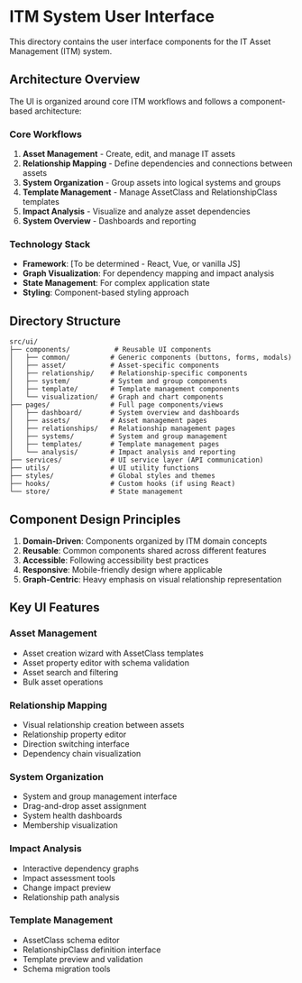 # ITM System User Interface

This directory contains the user interface components for the IT Asset Management (ITM) system.

## Architecture Overview

The UI is organized around core ITM workflows and follows a component-based architecture:

### Core Workflows
1. **Asset Management** - Create, edit, and manage IT assets
2. **Relationship Mapping** - Define dependencies and connections between assets
3. **System Organization** - Group assets into logical systems and groups
4. **Template Management** - Manage AssetClass and RelationshipClass templates
5. **Impact Analysis** - Visualize and analyze asset dependencies
6. **System Overview** - Dashboards and reporting

### Technology Stack
- **Framework**: [To be determined - React, Vue, or vanilla JS]
- **Graph Visualization**: For dependency mapping and impact analysis
- **State Management**: For complex application state
- **Styling**: Component-based styling approach

## Directory Structure

```
src/ui/
├── components/           # Reusable UI components
│   ├── common/          # Generic components (buttons, forms, modals)
│   ├── asset/           # Asset-specific components
│   ├── relationship/    # Relationship-specific components
│   ├── system/          # System and group components
│   ├── template/        # Template management components
│   └── visualization/   # Graph and chart components
├── pages/               # Full page components/views
│   ├── dashboard/       # System overview and dashboards
│   ├── assets/          # Asset management pages
│   ├── relationships/   # Relationship management pages
│   ├── systems/         # System and group management
│   ├── templates/       # Template management pages
│   └── analysis/        # Impact analysis and reporting
├── services/            # UI service layer (API communication)
├── utils/               # UI utility functions
├── styles/              # Global styles and themes
├── hooks/               # Custom hooks (if using React)
└── store/               # State management
```

## Component Design Principles

1. **Domain-Driven**: Components organized by ITM domain concepts
2. **Reusable**: Common components shared across different features
3. **Accessible**: Following accessibility best practices
4. **Responsive**: Mobile-friendly design where applicable
5. **Graph-Centric**: Heavy emphasis on visual relationship representation

## Key UI Features

### Asset Management
- Asset creation wizard with AssetClass templates
- Asset property editor with schema validation
- Asset search and filtering
- Bulk asset operations

### Relationship Mapping
- Visual relationship creation between assets
- Relationship property editor
- Direction switching interface
- Dependency chain visualization

### System Organization
- System and group management interface
- Drag-and-drop asset assignment
- System health dashboards
- Membership visualization

### Impact Analysis
- Interactive dependency graphs
- Impact assessment tools
- Change impact preview
- Relationship path analysis

### Template Management
- AssetClass schema editor
- RelationshipClass definition interface
- Template preview and validation
- Schema migration tools